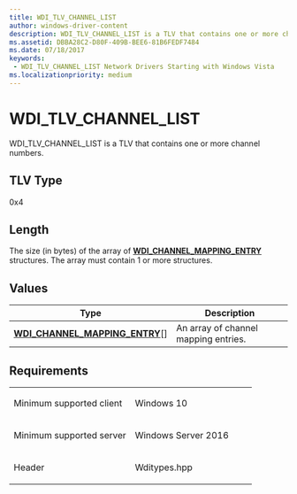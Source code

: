 ```yaml
---
title: WDI_TLV_CHANNEL_LIST
author: windows-driver-content
description: WDI_TLV_CHANNEL_LIST is a TLV that contains one or more channel numbers.
ms.assetid: DBBA28C2-D80F-409B-BEE6-81B6FEDF7484
ms.date: 07/18/2017
keywords:
 - WDI_TLV_CHANNEL_LIST Network Drivers Starting with Windows Vista
ms.localizationpriority: medium
---
```


# WDI\_TLV\_CHANNEL\_LIST


WDI\_TLV\_CHANNEL\_LIST is a TLV that contains one or more channel numbers.

## TLV Type


0x4

## Length


The size (in bytes) of the array of [**WDI\_CHANNEL\_MAPPING\_ENTRY**](https://msdn.microsoft.com/library/windows/hardware/dn897799) structures. The array must contain 1 or more structures.

## Values


| Type                                                                       | Description                          |
|----------------------------------------------------------------------------|--------------------------------------|
| [**WDI\_CHANNEL\_MAPPING\_ENTRY**](https://msdn.microsoft.com/library/windows/hardware/dn897799)\[\] | An array of channel mapping entries. |

 

Requirements
------------

<table>
<colgroup>
<col width="50%" />
<col width="50%" />
</colgroup>
<tbody>
<tr class="odd">
<td><p>Minimum supported client</p></td>
<td><p>Windows 10</p></td>
</tr>
<tr class="even">
<td><p>Minimum supported server</p></td>
<td><p>Windows Server 2016</p></td>
</tr>
<tr class="odd">
<td><p>Header</p></td>
<td>Wditypes.hpp</td>
</tr>
</tbody>
</table>

 

 




